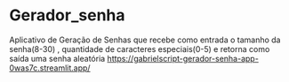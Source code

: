 # Gerador_senha
Aplicativo de Geração de Senhas que recebe como entrada o tamanho da senha(8-30) , quantidade de caracteres especiais(0-5) e retorna como saída uma senha aleatória 
https://gabrielscript-gerador-senha-app-0was7c.streamlit.app/
